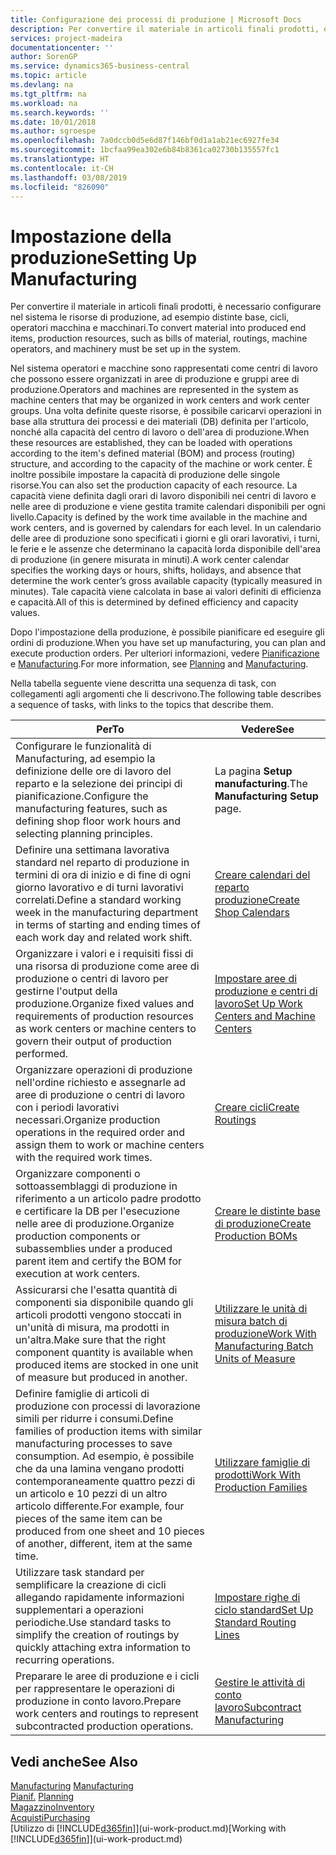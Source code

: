 ```yaml
---
title: Configurazione dei processi di produzione | Microsoft Docs
description: Per convertire il materiale in articoli finali prodotti, è necessario configurare nel sistema le risorse di produzione, ad esempio distinte base, cicli, operatori macchina e macchinari.
services: project-madeira
documentationcenter: ''
author: SorenGP
ms.service: dynamics365-business-central
ms.topic: article
ms.devlang: na
ms.tgt_pltfrm: na
ms.workload: na
ms.search.keywords: ''
ms.date: 10/01/2018
ms.author: sgroespe
ms.openlocfilehash: 7a0dccb0d5e6d87f146bf0d1a1ab21ec6927fe34
ms.sourcegitcommit: 1bcfaa99ea302e6b84b8361ca02730b135557fc1
ms.translationtype: HT
ms.contentlocale: it-CH
ms.lasthandoff: 03/08/2019
ms.locfileid: "826090"
---
```

# <a name="setting-up-manufacturing"></a><span data-ttu-id="57dcc-103">Impostazione della produzione</span><span class="sxs-lookup"><span data-stu-id="57dcc-103">Setting Up Manufacturing</span></span>
<span data-ttu-id="57dcc-104">Per convertire il materiale in articoli finali prodotti, è necessario configurare nel sistema le risorse di produzione, ad esempio distinte base, cicli, operatori macchina e macchinari.</span><span class="sxs-lookup"><span data-stu-id="57dcc-104">To convert material into produced end items, production resources, such as bills of material, routings, machine operators, and machinery must be set up in the system.</span></span>

<span data-ttu-id="57dcc-105">Nel sistema operatori e macchine sono rappresentati come centri di lavoro che possono essere organizzati in aree di produzione e gruppi aree di produzione.</span><span class="sxs-lookup"><span data-stu-id="57dcc-105">Operators and machines are represented in the system as machine centers that may be organized in work centers and work center groups.</span></span> <span data-ttu-id="57dcc-106">Una volta definite queste risorse, è possibile caricarvi operazioni in base alla struttura dei processi e dei materiali (DB) definita per l'articolo, nonché alla capacità del centro di lavoro o dell'area di produzione.</span><span class="sxs-lookup"><span data-stu-id="57dcc-106">When these resources are established, they can be loaded with operations according to the item's defined material (BOM) and process (routing) structure, and according to the capacity of the machine or work center.</span></span> <span data-ttu-id="57dcc-107">È inoltre possibile impostare la capacità di produzione delle singole risorse.</span><span class="sxs-lookup"><span data-stu-id="57dcc-107">You can also set the production capacity of each resource.</span></span> <span data-ttu-id="57dcc-108">La capacità viene definita dagli orari di lavoro disponibili nei centri di lavoro e nelle aree di produzione e viene gestita tramite calendari disponibili per ogni livello.</span><span class="sxs-lookup"><span data-stu-id="57dcc-108">Capacity is defined by the work time available in the machine and work centers, and is governed by calendars for each level.</span></span> <span data-ttu-id="57dcc-109">In un calendario delle aree di produzione sono specificati i giorni e gli orari lavorativi, i turni, le ferie e le assenze che determinano la capacità lorda disponibile dell'area di produzione (in genere misurata in minuti).</span><span class="sxs-lookup"><span data-stu-id="57dcc-109">A work center calendar specifies the working days or hours, shifts, holidays, and absence that determine the work center’s gross available capacity (typically measured in minutes).</span></span> <span data-ttu-id="57dcc-110">Tale capacità viene calcolata in base ai valori definiti di efficienza e capacità.</span><span class="sxs-lookup"><span data-stu-id="57dcc-110">All of this is determined by defined efficiency and capacity values.</span></span>  

<span data-ttu-id="57dcc-111">Dopo l'impostazione della produzione, è possibile pianificare ed eseguire gli ordini di produzione.</span><span class="sxs-lookup"><span data-stu-id="57dcc-111">When you have set up manufacturing, you can plan and execute production orders.</span></span> <span data-ttu-id="57dcc-112">Per ulteriori informazioni, vedere [Pianificazione](production-planning.md) e [Manufacturing](production-manage-manufacturing.md).</span><span class="sxs-lookup"><span data-stu-id="57dcc-112">For more information, see [Planning](production-planning.md) and [Manufacturing](production-manage-manufacturing.md).</span></span>  

 <span data-ttu-id="57dcc-113">Nella tabella seguente viene descritta una sequenza di task, con collegamenti agli argomenti che li descrivono.</span><span class="sxs-lookup"><span data-stu-id="57dcc-113">The following table describes a sequence of tasks, with links to the topics that describe them.</span></span>   

|<span data-ttu-id="57dcc-114">**Per**</span><span class="sxs-lookup"><span data-stu-id="57dcc-114">**To**</span></span>|<span data-ttu-id="57dcc-115">**Vedere**</span><span class="sxs-lookup"><span data-stu-id="57dcc-115">**See**</span></span>|  
|------------|-------------|  
|<span data-ttu-id="57dcc-116">Configurare le funzionalità di Manufacturing, ad esempio la definizione delle ore di lavoro del reparto e la selezione dei principi di pianificazione.</span><span class="sxs-lookup"><span data-stu-id="57dcc-116">Configure the manufacturing features, such as defining shop floor work hours and selecting planning principles.</span></span>|<span data-ttu-id="57dcc-117">La pagina **Setup manufacturing**.</span><span class="sxs-lookup"><span data-stu-id="57dcc-117">The **Manufacturing Setup** page.</span></span>|  
|<span data-ttu-id="57dcc-118">Definire una settimana lavorativa standard nel reparto di produzione in termini di ora di inizio e di fine di ogni giorno lavorativo e di turni lavorativi correlati.</span><span class="sxs-lookup"><span data-stu-id="57dcc-118">Define a standard working week in the manufacturing department in terms of starting and ending times of each work day and related work shift.</span></span>|[<span data-ttu-id="57dcc-119">Creare calendari del reparto produzione</span><span class="sxs-lookup"><span data-stu-id="57dcc-119">Create Shop Calendars</span></span>](production-how-to-create-work-center-calendars.md)|  
|<span data-ttu-id="57dcc-120">Organizzare i valori e i requisiti fissi di una risorsa di produzione come aree di produzione o centri di lavoro per gestirne l'output della produzione.</span><span class="sxs-lookup"><span data-stu-id="57dcc-120">Organize fixed values and requirements of production resources as work centers or machine centers to govern their output of production performed.</span></span>|[<span data-ttu-id="57dcc-121">Impostare aree di produzione e centri di lavoro</span><span class="sxs-lookup"><span data-stu-id="57dcc-121">Set Up Work Centers and Machine Centers</span></span>](production-how-to-set-up-work-and-machine-centers.md)|
|<span data-ttu-id="57dcc-122">Organizzare operazioni di produzione nell'ordine richiesto e assegnarle ad aree di produzione o centri di lavoro con i periodi lavorativi necessari.</span><span class="sxs-lookup"><span data-stu-id="57dcc-122">Organize production operations in the required order and assign them to work or machine centers with the required work times.</span></span>|[<span data-ttu-id="57dcc-123">Creare cicli</span><span class="sxs-lookup"><span data-stu-id="57dcc-123">Create Routings</span></span>](production-how-to-create-routings.md)|
|<span data-ttu-id="57dcc-124">Organizzare componenti o sottoassemblaggi di produzione in riferimento a un articolo padre prodotto e certificare la DB per l'esecuzione nelle aree di produzione.</span><span class="sxs-lookup"><span data-stu-id="57dcc-124">Organize production components or subassemblies under a produced parent item and certify the BOM for execution at work centers.</span></span>|[<span data-ttu-id="57dcc-125">Creare le distinte base di produzione</span><span class="sxs-lookup"><span data-stu-id="57dcc-125">Create Production BOMs</span></span>](production-how-to-create-production-boms.md)|
|<span data-ttu-id="57dcc-126">Assicurarsi che l'esatta quantità di componenti sia disponibile quando gli articoli prodotti vengono stoccati in un'unità di misura, ma prodotti in un'altra.</span><span class="sxs-lookup"><span data-stu-id="57dcc-126">Make sure that the right component quantity is available when produced items are stocked in one unit of measure but produced in another.</span></span>|[<span data-ttu-id="57dcc-127">Utilizzare le unità di misura batch di produzione</span><span class="sxs-lookup"><span data-stu-id="57dcc-127">Work With Manufacturing Batch Units of Measure</span></span>](production-how-to-use-the-manufacturing-batch-unit-of-measure.md)|  
|<span data-ttu-id="57dcc-128">Definire famiglie di articoli di produzione con processi di lavorazione simili per ridurre i consumi.</span><span class="sxs-lookup"><span data-stu-id="57dcc-128">Define families of production items with similar manufacturing processes to save consumption.</span></span> <span data-ttu-id="57dcc-129">Ad esempio, è possibile che da una lamina vengano prodotti contemporaneamente quattro pezzi di un articolo e 10 pezzi di un altro articolo differente.</span><span class="sxs-lookup"><span data-stu-id="57dcc-129">For example, four pieces of the same item can be produced from one sheet and 10 pieces of another, different, item at the same time.</span></span>|[<span data-ttu-id="57dcc-130">Utilizzare famiglie di prodotti</span><span class="sxs-lookup"><span data-stu-id="57dcc-130">Work With Production Families</span></span>](production-how-work-family.md)|
|<span data-ttu-id="57dcc-131">Utilizzare task standard per semplificare la creazione di cicli allegando rapidamente informazioni supplementari a operazioni periodiche.</span><span class="sxs-lookup"><span data-stu-id="57dcc-131">Use standard tasks to simplify the creation of routings by quickly attaching extra information to recurring operations.</span></span>|[<span data-ttu-id="57dcc-132">Impostare righe di ciclo standard</span><span class="sxs-lookup"><span data-stu-id="57dcc-132">Set Up Standard Routing Lines</span></span>](production-how-set-up-standard-routing-lines.md)|  
|<span data-ttu-id="57dcc-133">Preparare le aree di produzione e i cicli per rappresentare le operazioni di produzione in conto lavoro.</span><span class="sxs-lookup"><span data-stu-id="57dcc-133">Prepare work centers and routings to represent subcontracted production operations.</span></span>|[<span data-ttu-id="57dcc-134">Gestire le attività di conto lavoro</span><span class="sxs-lookup"><span data-stu-id="57dcc-134">Subcontract Manufacturing</span></span>](production-how-to-subcontract-manufacturing.md)|  

## <a name="see-also"></a><span data-ttu-id="57dcc-135">Vedi anche</span><span class="sxs-lookup"><span data-stu-id="57dcc-135">See Also</span></span>
<span data-ttu-id="57dcc-136">[Manufacturing](production-manage-manufacturing.md)  </span><span class="sxs-lookup"><span data-stu-id="57dcc-136">[Manufacturing](production-manage-manufacturing.md)  </span></span>  
<span data-ttu-id="57dcc-137">[Pianif.](production-planning.md) </span><span class="sxs-lookup"><span data-stu-id="57dcc-137">[Planning](production-planning.md) </span></span>  
[<span data-ttu-id="57dcc-138">Magazzino</span><span class="sxs-lookup"><span data-stu-id="57dcc-138">Inventory</span></span>](inventory-manage-inventory.md)  
[<span data-ttu-id="57dcc-139">Acquisti</span><span class="sxs-lookup"><span data-stu-id="57dcc-139">Purchasing</span></span>](purchasing-manage-purchasing.md)  
<span data-ttu-id="57dcc-140">[Utilizzo di [!INCLUDE[d365fin](includes/d365fin_md.md)]](ui-work-product.md)</span><span class="sxs-lookup"><span data-stu-id="57dcc-140">[Working with [!INCLUDE[d365fin](includes/d365fin_md.md)]](ui-work-product.md)</span></span>

